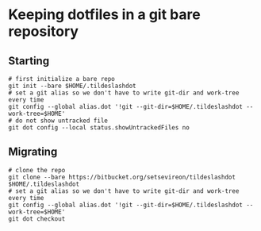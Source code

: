 # Keeping dotfiles in a git bare repository

## Starting

	# first initialize a bare repo
	git init --bare $HOME/.tildeslashdot
	# set a git alias so we don't have to write git-dir and work-tree every time
	git config --global alias.dot '!git --git-dir=$HOME/.tildeslashdot --work-tree=$HOME'
	# do not show untracked file
	git dot config --local status.showUntrackedFiles no

## Migrating

	# clone the repo
	git clone --bare https://bitbucket.org/setsevireon/tildeslashdot $HOME/.tildeslashdot
	# set a git alias so we don't have to write git-dir and work-tree every time
	git config --global alias.dot '!git --git-dir=$HOME/.tildeslashdot --work-tree=$HOME'
	git dot checkout
